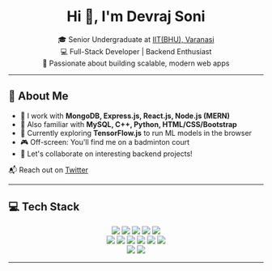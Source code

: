 <h1 align="center">Hi 👋, I'm Devraj Soni</h1>

<p align="center">
🎓 Senior Undergraduate at <a href="https://iitbhu.ac.in" target="_blank">IIT(BHU), Varanasi</a>  
<br>
💻 Full-Stack Developer | Backend Enthusiast  
<br>
🎯 Passionate about building scalable, modern web apps  
</p>

---

## 🧠 About Me

- 🚀 I work with **MongoDB, Express.js, React.js, Node.js (MERN)**  
- 🧰 Also familiar with **MySQL, C++, Python, HTML/CSS/Bootstrap**
- 🌱 Currently exploring **TensorFlow.js** to run ML models in the browser
- 🎮 Off-screen: You'll find me on a badminton court
- 💬 Let's collaborate on interesting backend projects!

📬 Reach out on [Twitter](https://twitter.com/devrajsonix)

---

## 💻 Tech Stack

<p align="center">
  <img src="https://img.shields.io/badge/-JavaScript-black?logo=javascript&style=for-the-badge" />
  <img src="https://img.shields.io/badge/-Node.js-black?logo=node.js&style=for-the-badge" />
  <img src="https://img.shields.io/badge/-React-black?logo=react&style=for-the-badge" />
  <img src="https://img.shields.io/badge/-MongoDB-black?logo=mongodb&style=for-the-badge" />
  <img src="https://img.shields.io/badge/-Express-black?logo=express&style=for-the-badge" />
  <br />
  <img src="https://img.shields.io/badge/-C++-black?logo=c%2B%2B&style=for-the-badge" />
  <img src="https://img.shields.io/badge/-Python-black?logo=python&style=for-the-badge" />
  <img src="https://img.shields.io/badge/-MySQL-black?logo=mysql&style=for-the-badge" />
  <img src="https://img.shields.io/badge/-HTML5-black?logo=html5&style=for-the-badge" />
  <img src="https://img.shields.io/badge/-CSS3-black?logo=css3&style=for-the-badge" />
  <img src="https://img.shields.io/badge/-Bootstrap-black?logo=bootstrap&style=for-the-badge" />
  <br />
  <img src="https://img.shields.io/badge/-Git-black?logo=git&style=for-the-badge" />
  <img src="https://img.shields.io/badge/-GitHub-black?logo=github&style=for-the-badge" />
</p>

---

<!--
devrajsoni1/devrajsoni1 is a ✨ special ✨ repository because its `README.md` (this file) appears on your GitHub profile.
You can click the Preview link to take a look at your changes.
-->
